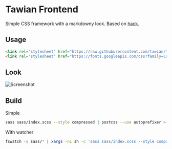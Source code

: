 # Tawian Frontend

Simple CSS framework with a markdowny look. Based on [hack](https://github.com/egoist/hack).


## Usage

```html
<link rel="stylesheet" href="https://raw.githubusercontent.com/tawian/tawian-frontend/master/style.css">
<link rel="stylesheet" href="https://fonts.googleapis.com/css?family=Cousine:400,400i,700,700i">
```


## Look

![Screenshot](https://raw.githubusercontent.com/tawian/tawian-frontend/master/screenshot.png)


## Build

Simple

```sh
sass sass/index.scss --style compressed | postcss --use autoprefixer > css/style.css
```

With watcher

```sh
fswatch -o sass/* | xargs -n1 sh -c 'sass sass/index.scss --style compressed | postcss --use autoprefixer > css/style.css'
```
